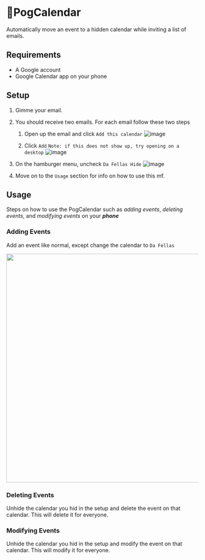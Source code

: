 # 📅PogCalendar

Automatically move an event to a hidden calendar while inviting a list of emails.

## Requirements

* A Google account
* Google Calendar app on your phone

## Setup

1. Gimme your email.

2. You should receive two emails. For each email follow these two steps

   1. Open up the email and click `Add this calendar`
   ![image](https://i.imgur.com/7kHIXx2.png)

   1. Click `Add` `Note: if this does not show up, try opening on a desktop`
   ![image](https://i.imgur.com/GMOlei8.png)

3. On the hamburger menu, uncheck `Da Fellas Hide`
![image](https://i.imgur.com/D2lo8D8.png)

4. Move on to the `Usage` section for info on how to use this mf.

## Usage

Steps on how to use the PogCalendar such as *adding events*, *deleting events*, and *modifying events* on your ***phone***

### Adding Events

Add an event like normal, except change the calendar to `Da Fellas`

<img src="https://i.imgur.com/MRxsSiy.jpeg" height="600px">

### Deleting Events

Unhide the calendar you hid in the setup and delete the event on that calendar. This will delete it for everyone.

### Modifying Events

Unhide the calendar you hid in the setup and modify the event on that calendar. This will modify it for everyone.

